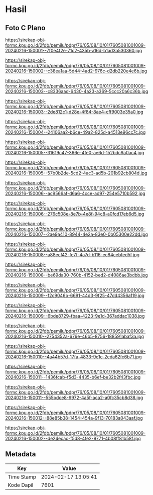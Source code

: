 # Hasil

## Foto C Plano

https://sirekap-obj-formc.kpu.go.id/2fdb/pemilu/pdpr/76/05/08/10/01/7605081001009-20240216-150001--7f0e4f2e-71c2-435b-a16d-b1ad3a530360.jpg

https://sirekap-obj-formc.kpu.go.id/2fdb/pemilu/pdpr/76/05/08/10/01/7605081001009-20240216-150002--c38ea1aa-5d44-4ad2-976c-d2db220e4e6b.jpg

https://sirekap-obj-formc.kpu.go.id/2fdb/pemilu/pdpr/76/05/08/10/01/7605081001009-20240216-150003--c8336aad-6430-4a23-a369-5ccc20a6c36b.jpg

https://sirekap-obj-formc.kpu.go.id/2fdb/pemilu/pdpr/76/05/08/10/01/7605081001009-20240216-150003--2de812c1-d28e-4f84-8ae4-cff9003e35a0.jpg

https://sirekap-obj-formc.kpu.go.id/2fdb/pemilu/pdpr/76/05/08/10/01/7605081001009-20240216-150004--24106aa2-b6ce-49a2-825d-a4513e96cc7c.jpg

https://sirekap-obj-formc.kpu.go.id/2fdb/pemilu/pdpr/76/05/08/10/01/7605081001009-20240216-150005--31619c47-366e-4fe0-ae6d-152bdc9a0ac4.jpg

https://sirekap-obj-formc.kpu.go.id/2fdb/pemilu/pdpr/76/05/08/10/01/7605081001009-20240216-150005--57b0b2de-5cd2-4ac3-ad5b-201b92cb804d.jpg

https://sirekap-obj-formc.kpu.go.id/2fdb/pemilu/pdpr/76/05/08/10/01/7605081001009-20240216-150006--ac9566af-d6a6-4cce-ad97-254e5710b592.jpg

https://sirekap-obj-formc.kpu.go.id/2fdb/pemilu/pdpr/76/05/08/10/01/7605081001009-20240216-150006--276c508e-8e7b-4e8f-94c8-a0fcd17eb6d5.jpg

https://sirekap-obj-formc.kpu.go.id/2fdb/pemilu/pdpr/76/05/08/10/01/7605081001009-20240216-150007--2ae9a410-8944-4e2a-83e0-0b05300e22dd.jpg

https://sirekap-obj-formc.kpu.go.id/2fdb/pemilu/pdpr/76/05/08/10/01/7605081001009-20240216-150008--a88ecf42-fe7f-4a7d-b116-ec84cebfed5f.jpg

https://sirekap-obj-formc.kpu.go.id/2fdb/pemilu/pdpr/76/05/08/10/01/7605081001009-20240216-150008--be69da30-760b-4152-bed2-d4086ae3bdbb.jpg

https://sirekap-obj-formc.kpu.go.id/2fdb/pemilu/pdpr/76/05/08/10/01/7605081001009-20240216-150009--f2c9046b-6691-44d3-9f25-47dd4356a119.jpg

https://sirekap-obj-formc.kpu.go.id/2fdb/pemilu/pdpr/76/05/08/10/01/7605081001009-20240216-150009--6bde8729-fbaa-4223-9e1d-367addac1038.jpg

https://sirekap-obj-formc.kpu.go.id/2fdb/pemilu/pdpr/76/05/08/10/01/7605081001009-20240216-150010--2754352a-676e-46b5-8756-188591abaf3a.jpg

https://sirekap-obj-formc.kpu.go.id/2fdb/pemilu/pdpr/76/05/08/10/01/7605081001009-20240216-150010--4a44b57d-17fa-4833-9e1c-2eda62fc6b71.jpg

https://sirekap-obj-formc.kpu.go.id/2fdb/pemilu/pdpr/76/05/08/10/01/7605081001009-20240216-150011--1436fcab-f5d3-4435-b6ef-be32b2f43fbc.jpg

https://sirekap-obj-formc.kpu.go.id/2fdb/pemilu/pdpr/76/05/08/10/01/7605081001009-20240216-150011--555bdce8-9972-4a5f-aca2-a0fc35cb8d38.jpg

https://sirekap-obj-formc.kpu.go.id/2fdb/pemilu/pdpr/76/05/08/10/01/7605081001009-20240216-150012--88e85b38-1454-454a-9f13-70183a043aaf.jpg

https://sirekap-obj-formc.kpu.go.id/2fdb/pemilu/pdpr/76/05/08/10/01/7605081001009-20240216-150002--de24ecac-f5d8-4fe2-9771-4b08ff81b58f.jpg


## Metadata

| Key        | Value               |
| ---------- | ------------------- |
| Time Stamp | 2024-02-17 13:05:41 |
| Kode Dapil | 7601                |



